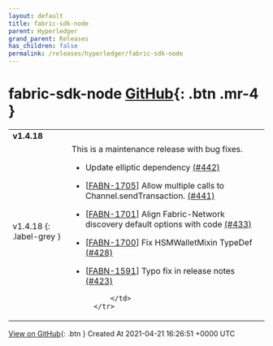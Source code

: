 ```yaml
---
layout: default
title: fabric-sdk-node
parent: Hyperledger
grand_parent: Releases
has_children: false
permalink: /releases/hyperledger/fabric-sdk-node
---
```


# fabric-sdk-node <span class="fs-3 right-align">[GitHub](https://github.com/hyperledger/fabric-sdk-node){: .btn .mr-4 }</span>


<div>
    <table>
        <tr>
            <td colspan="2">
                <b>
                    v1.4.18
                </b>
            </td>
        </tr>
        <tr>
            <td>
v1.4.18
{: .label-grey }
            </td>
            <td>
                This is a maintenance release with bug fixes.

* Update elliptic dependency [(#442)](https://github.com/hyperledger/fabric-sdk-node/commit/7b359125) 

* [[FABN-1705](https://jira.hyperledger.org/browse/FABN-1705)] Allow multiple calls to Channel.sendTransaction. [(#441)](https://github.com/hyperledger/fabric-sdk-node/commit/e81661a5)

* [[FABN-1701](https://jira.hyperledger.org/browse/FABN-1701)] Align Fabric-Network discovery default options with code  [(#433)](https://github.com/hyperledger/fabric-sdk-node/commit/74a89c6f)

* [[FABN-1700](https://jira.hyperledger.org/browse/FABN-1700)] Fix HSMWalletMixin TypeDef  [(#428)](https://github.com/hyperledger/fabric-sdk-node/commit/d2eabde8) 

* [[FABN-1591](https://jira.hyperledger.org/browse/FABN-1591)] Typo fix in release notes [(#423)](https://github.com/hyperledger/fabric-sdk-node/commit/08a2bd2d)

            </td>
        </tr>
    </table>
[View on GitHub](https://api.github.com/repos/hyperledger/fabric-sdk-node/releases/40215601){: .btn }
    <span class="right-align">
        Created At 2021-04-21 16:26:51 +0000 UTC
    </span>
</div>

